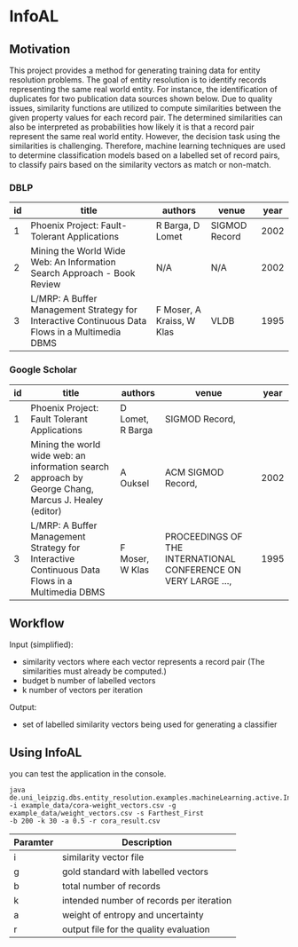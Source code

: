 # InfoAL

## Motivation

This project provides a method for generating training data for entity resolution problems. The goal of entity resolution 
is to identify records representing the same real world entity. For instance, the identification of duplicates for two 
publication data sources shown below. Due to quality issues, similarity functions are utilized to compute similarities 
between the given property values for each record pair. The determined similarities can also be interpreted as probabilities
how likely it is that a record pair represent the same real world entity. However, the decision task using the similarities is challenging.
Therefore, machine learning techniques are used to determine classification models based on a labelled set of record pairs,
to classify pairs based on the similarity vectors as match or non-match.


### DBLP
| id | title | authors  | venue | year|
|---|------|------------|-------|------|
| 1 | Phoenix Project: Fault-Tolerant Applications | R Barga, D Lomet | SIGMOD Record | 2002|
| 2 |Mining the World Wide Web: An Information Search Approach - Book Review | N/A |N/A | 2002|
|3 | L/MRP: A Buffer Management Strategy for Interactive Continuous Data Flows in a Multimedia DBMS | F Moser, A Kraiss, W Klas | VLDB | 1995|

### Google Scholar
| id | title | authors  | venue | year|
|---|------|------------|-------|------|
|1 | Phoenix Project: Fault Tolerant Applications | D Lomet, R Barga | SIGMOD Record, | |
|2 | Mining the world wide web: an information search approach by George Chang, Marcus J. Healey (editor) | A Ouksel | ACM SIGMOD Record, | 2002|
|3| L/MRP: A Buffer Management Strategy for Interactive Continuous Data Flows in a Multimedia DBMS | F Moser, W Klas | PROCEEDINGS OF THE INTERNATIONAL CONFERENCE ON VERY LARGE  &hellip;,| 1995|

## Workflow

Input (simplified): 
 - similarity vectors where each vector represents a record pair (The similarities must already be computed.)
 - budget b number of labelled vectors
 - k number of vectors per iteration 
 
Output: 
- set of labelled similarity vectors being used for generating a classifier

## Using InfoAL
you can test the application in the console.

```
java de.uni_leipzig.dbs.entity_resolution.examples.machineLearning.active.InformativenessActiveLearning -i example_data/cora-weight_vectors.csv -g example_data/weight_vectors.csv -s Farthest_First
-b 200 -k 30 -a 0.5 -r cora_result.csv
```

Paramter | Description
---------|-------------
i | similarity vector file
g | gold standard with labelled vectors 
b | total number of records
k | intended number of records per iteration
a | weight of entropy and uncertainty
r | output file for the quality evaluation     
